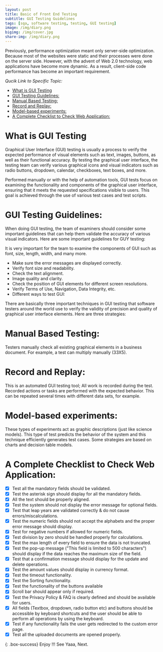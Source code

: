 ```yaml
---
layout: post
title: Basic of Front End Testing
subtitle: GUI Testing Guidelines
tags: [sqa, software testing, testing, GUI testing]
image: /img/diary.png
bigimg: /img/cover.jpg
share-img: /img/diary.png
---
```


Previously, performance optimization meant only server-side optimization. Because most of the websites were static and their processes were done on the server side.
However, with the advent of Web 2.0 technology, web applications have become more dynamic. As a result, client-side code performance has become an important requirement.

_Qucik Link to Specific Topic:_

- [What is GUI Testing](#what-is-gui-testing)
- [GUI Testing Guidelines:](#gui-testing-guidelines)
- [Manual Based Testing:](#manual-based-testing)
- [Record and Replay:](#record-and-replay)
- [Model-based experiments:](#model-based-experiments)
- [A Complete Checklist to Check Web Application:](#a-complete-checklist-to-check-web-application)

# What is GUI Testing

Graphical User Interface (GUI) testing is usually a process to verify the expected performance of visual elements such as text, images, buttons, as well as their functional accuracy.
By testing the graphical user interface, the testing team can verify various graphical icons and visual indicators such as radio buttons, dropdown, calendar, checkboxes, text boxes, and more.

Performed manually or with the help of automation tools, GUI tests focus on examining the functionality and components of the graphical user interface, ensuring that it meets the requested specifications visible to users. This goal is achieved through the use of various test cases and test scripts.

# GUI Testing Guidelines:

When doing GUI testing, the team of examiners should consider some important guidelines that can help them validate the accuracy of various visual indicators. Here are some important guidelines for GUY testing:

It is very important for the team to examine the components of GUI such as font, size, length, width, and many more.

- Make sure the error messages are displayed correctly.
- Verify font size and readability.
- Check the text alignment.
- Image quality and clarity.
- Check the position of GUI elements for different screen resolutions.
- Verify Terms of Use, Navigation, Data Integrity, etc.
- Different ways to test GUI:

There are basically three important techniques in GUI testing that software testers around the world use to verify the validity of precision and quality of graphical user interface elements. Here are three strategies:

# Manual Based Testing:

Testers manually check all existing graphical elements in a business document. For example, a test can multiply manually (33X5).

# Record and Replay:

This is an automated GUI testing tool; All work is recorded during the test. Recorded actions or tasks are performed with the expected behavior. This can be repeated several times with different data sets, for example.

# Model-based experiments:

These types of experiments act as graphic descriptions (just like science models). This type of test predicts the behavior of the system and this technique efficiently generates test cases. Some strategies are based on charts and decision table models.

# A Complete Checklist to Check Web Application:

- [x] Test all the mandatory fields should be validated.
- [x] Test the asterisk sign should display for all the mandatory fields.
- [x] All the text should be properly aligned.
- [x] Test the system should not display the error message for optional fields.
- [x] Test that leap years are validated correctly & do not cause errors/miscalculations.
- [x] Test the numeric fields should not accept the alphabets and the proper error message should display.
- [x] Test for negative numbers if allowed for numeric fields.
- [x] Test division by zero should be handled properly for calculations.
- [x] Test the max length of every field to ensure the data is not truncated.
- [x] Test the pop-up message ("This field is limited to 500 characters") should display if the data reaches the maximum size of the field.
- [x] Test that a confirmation message should display for the update and delete operations.
- [x] Test the amount values should display in currency format.
- [x] Test the timeout functionality.
- [x] Test the Sorting functionality.
- [x] Test the functionality of the buttons available
- [x] Scroll bar should appear only if required.
- [x] Test the Privacy Policy & FAQ is clearly defined and should be available for users.
- [x] All fields (Textbox, dropdown, radio button etc) and buttons should be accessible by keyboard shortcuts and the user should be able to perform all operations by using the keyboard.
- [x] Test if any functionality fails the user gets redirected to the custom error page.
- [x] Test all the uploaded documents are opened properly.

{: .box-success}
Enjoy !!!
See Yaaa, Next.
